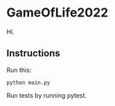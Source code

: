 # GameOfLife2022

Hi.

## Instructions

Run this:

```python main.py```

Run tests by running pytest.
